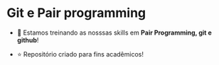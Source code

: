 #  Git e Pair programming

- :rocket: Estamos treinando as nosssas skills em **Pair Programming, git e github**!

- :star: Repositório criado para fins acadêmicos!
